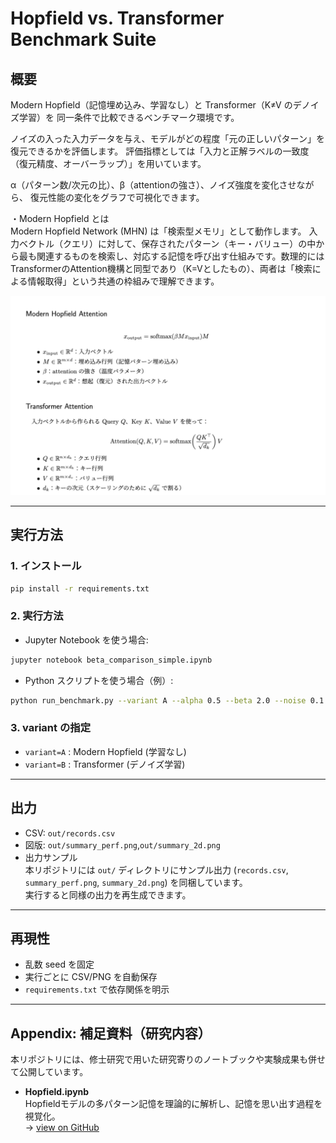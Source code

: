 # Hopfield vs. Transformer Benchmark Suite

## 概要
Modern Hopfield（記憶埋め込み、学習なし）と Transformer（K≠V のデノイズ学習）を
同一条件で比較できるベンチマーク環境です。

ノイズの入った入力データを与え、モデルがどの程度「元の正しいパターン」を復元できるかを評価します。
評価指標としては「入力と正解ラベルの一致度（復元精度、オーバーラップ）」を用いています。

α（パターン数/次元の比）、β（attentionの強さ）、ノイズ強度を変化させながら、
復元性能の変化をグラフで可視化できます。


・Modern Hopfield とは  
Modern Hopfield Network (MHN) は「検索型メモリ」として動作します。
入力ベクトル（クエリ）に対して、保存されたパターン（キー・バリュー）の中から最も関連するものを検索し、対応する記憶を呼び出す仕組みです。数理的にはTransformerのAttention機構と同型であり（K=Vとしたもの）、両者は「検索による情報取得」という共通の枠組みで理解できます。

![MHN vs TF](docs/attention_cmp.png)  



---

## 実行方法

### 1. インストール
```bash
pip install -r requirements.txt
```

### 2. 実行方法
- Jupyter Notebook を使う場合:
```bash
jupyter notebook beta_comparison_simple.ipynb
```

- Python スクリプトを使う場合（例）:
```bash
python run_benchmark.py --variant A --alpha 0.5 --beta 2.0 --noise 0.1
```

### 3. variant の指定
- `variant=A` : Modern Hopfield (学習なし)
- `variant=B` : Transformer (デノイズ学習)

---

## 出力
- CSV: `out/records.csv`
- 図版: `out/summary_perf.png`,`out/summary_2d.png`
- 出力サンプル  
本リポジトリには `out/` ディレクトリにサンプル出力
(`records.csv`, `summary_perf.png`, `summary_2d.png`) を同梱しています。  
実行すると同様の出力を再生成できます。

---

## 再現性
- 乱数 seed を固定
- 実行ごとに CSV/PNG を自動保存
- `requirements.txt` で依存関係を明示

---

## Appendix: 補足資料（研究内容）

本リポジトリには、修士研究で用いた研究寄りのノートブックや実験成果も併せて公開しています。

- **Hopfield.ipynb**  
  Hopfieldモデルの多パターン記憶を理論的に解析し、記憶を思い出す過程を視覚化。  
  → [view on GitHub](appendix/Hopfield.ipynb)
